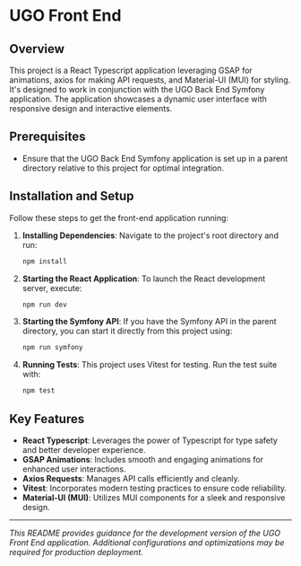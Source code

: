 # UGO Front End

## Overview
This project is a React Typescript application leveraging GSAP for animations, axios for making API requests, and Material-UI (MUI) for styling. It's designed to work in conjunction with the UGO Back End Symfony application. The application showcases a dynamic user interface with responsive design and interactive elements.

## Prerequisites
- Ensure that the UGO Back End Symfony application is set up in a parent directory relative to this project for optimal integration.

## Installation and Setup
Follow these steps to get the front-end application running:

1. **Installing Dependencies**:
   Navigate to the project's root directory and run:
   ```bash
   npm install
   ```

2. **Starting the React Application**:
   To launch the React development server, execute:
   ```bash
   npm run dev
   ```

3. **Starting the Symfony API**:
   If you have the Symfony API in the parent directory, you can start it directly from this project using:
   ```bash
   npm run symfony
   ```

4. **Running Tests**:
   This project uses Vitest for testing. Run the test suite with:
   ```bash
   npm test
   ```

## Key Features
- **React Typescript**: Leverages the power of Typescript for type safety and better developer experience.
- **GSAP Animations**: Includes smooth and engaging animations for enhanced user interactions.
- **Axios Requests**: Manages API calls efficiently and cleanly.
- **Vitest**: Incorporates modern testing practices to ensure code reliability.
- **Material-UI (MUI)**: Utilizes MUI components for a sleek and responsive design.

---

*This README provides guidance for the development version of the UGO Front End application. Additional configurations and optimizations may be required for production deployment.*
```
